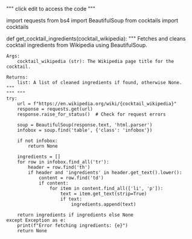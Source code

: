 """ click edit to access the code """ 


import requests
from bs4 import BeautifulSoup
from cocktails import cocktails

def get_cocktail_ingredients(cocktail_wikipedia):
    """
    Fetches and cleans cocktail ingredients from Wikipedia using BeautifulSoup.

    Args:
        cocktail_wikipedia (str): The Wikipedia page title for the cocktail.

    Returns:
        list: A list of cleaned ingredients if found, otherwise None.
    """
    """ """
    try:
        url = f"https://en.wikipedia.org/wiki/{cocktail_wikipedia}"
        response = requests.get(url)
        response.raise_for_status()  # Check for request errors

        soup = BeautifulSoup(response.text, 'html.parser')
        infobox = soup.find('table', {'class': 'infobox'})

        if not infobox:
            return None

        ingredients = []
        for row in infobox.find_all('tr'):
            header = row.find('th')
            if header and 'ingredients' in header.get_text().lower():
                content = row.find('td')
                if content:
                    for item in content.find_all(['li', 'p']):
                        text = item.get_text(strip=True)
                        if text:
                            ingredients.append(text)

        return ingredients if ingredients else None
    except Exception as e:
        print(f"Error fetching ingredients: {e}")
        return None

